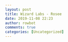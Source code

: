 ```yaml
---
layout: post
title: Wizard Labs - Rosee
date: 2019-11-08 22:23
author: rowbot
comments: true
categories: [Uncategorized]
---
```

<!-- wp:image {"align":"center","id":805} -->
<div class="wp-block-image"><figure class="aligncenter"><img src="http://offsecnewbie.com/wp-content/uploads/2019/04/image-32.png" alt="" class="wp-image-805"/></figure></div>
<!-- /wp:image -->

<!-- wp:image {"align":"center","id":806} -->
<div class="wp-block-image"><figure class="aligncenter"><img src="http://offsecnewbie.com/wp-content/uploads/2019/04/image-33.png" alt="" class="wp-image-806"/></figure></div>
<!-- /wp:image -->

<!-- wp:image {"align":"center","id":807} -->
<div class="wp-block-image"><figure class="aligncenter"><img src="http://offsecnewbie.com/wp-content/uploads/2019/04/image-34.png" alt="" class="wp-image-807"/></figure></div>
<!-- /wp:image -->

<!-- wp:paragraph -->
<p></p>
<!-- /wp:paragraph -->
